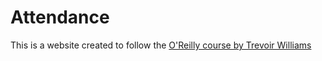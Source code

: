 # Attendance

This is a website created to follow the [ O'Reilly course by Trevoir Williams](https://learning.oreilly.com/videos/modern-php-web/9781801070669/9781801070669-video4_13/)
